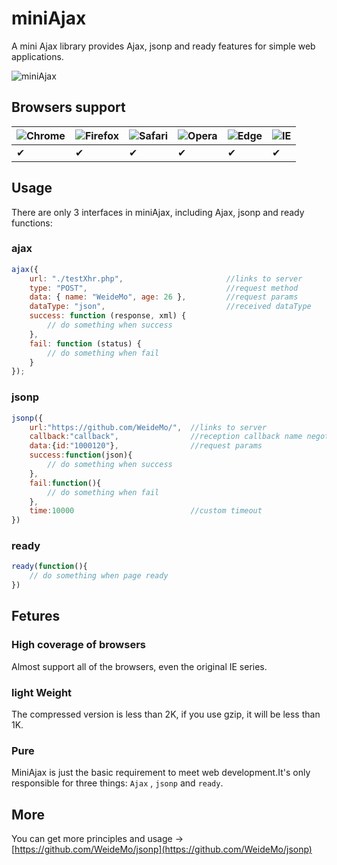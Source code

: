 # miniAjax
A mini Ajax library provides Ajax, jsonp and ready features for simple web applications.

![miniAjax](https://mowede.com/miniAjax.png)

## Browsers support

| ![Chrome](https://raw.github.com/alrra/browser-logos/master/src/chrome/chrome_48x48.png) | ![Firefox](https://raw.github.com/alrra/browser-logos/master/src/firefox/firefox_48x48.png) | ![Safari](https://raw.github.com/alrra/browser-logos/master/src/safari/safari_48x48.png) | ![Opera](https://raw.github.com/alrra/browser-logos/master/src/opera/opera_48x48.png) | ![Edge](https://raw.github.com/alrra/browser-logos/master/src/edge/edge_48x48.png) | ![IE](https://raw.github.com/alrra/browser-logos/master/src/archive/internet-explorer_9-11/internet-explorer_9-11_48x48.png) |
| ---------------------------------------- | ---------------------------------------- | ---------------------------------------- | ---------------------------------------- | ---------------------------------------- | ---------------------------------------- |
| ✔                                        | ✔                                        | ✔                                        | ✔                                        | ✔                                             | ✔  

## Usage

There are only 3 interfaces in miniAjax, including Ajax, jsonp and ready functions:

### ajax

```javascript
ajax({
    url: "./testXhr.php",                       //links to server
    type: "POST",                               //request method
    data: { name: "WeideMo", age: 26 },         //request params
    dataType: "json",                           //received dataType
    success: function (response, xml) {
        // do something when success
    },
    fail: function (status) {
        // do something when fail
    }
});
```

### jsonp

```javascript
jsonp({
    url:"https://github.com/WeideMo/",  //links to server
    callback:"callback",                //reception callback name negotiated with the backend-server
    data:{id:"1000120"},                //request params
    success:function(json){
        // do something when success
    },
    fail:function(){
        // do something when fail
    },
    time:10000                          //custom timeout
})
```

### ready

```javascript
ready(function(){
    // do something when page ready
})
```

## Fetures

### High coverage of browsers

Almost support all of the browsers, even the original IE series.

### light Weight

The compressed version is less than 2K, if you use gzip, it will be less than 1K.

### Pure

MiniAjax is just the basic requirement to meet web development.It's only responsible for three things: `Ajax` , `jsonp` and `ready`.


## More

You can get more principles and usage ->[https://github.com/WeideMo/jsonp](https://github.com/WeideMo/jsonp)
